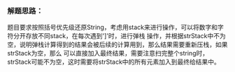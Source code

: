 ### 解题思路：
题目要求按照括号优先级还原String，考虑用stack来进行操作，可以将数字和字符分开存放不同stack，在每次遇到']'时，进行弹栈
操作，并根据strStack中不为空，说明弹栈计算得到的结果会被后续的计算用到，那么结果需要重新压栈，如果strStack为空，那么
可以直接加入最终结果，需要注意扫完整个string时，strStack可能不为空，这时需要将strStack中的所有元素加入到最终给结果中。